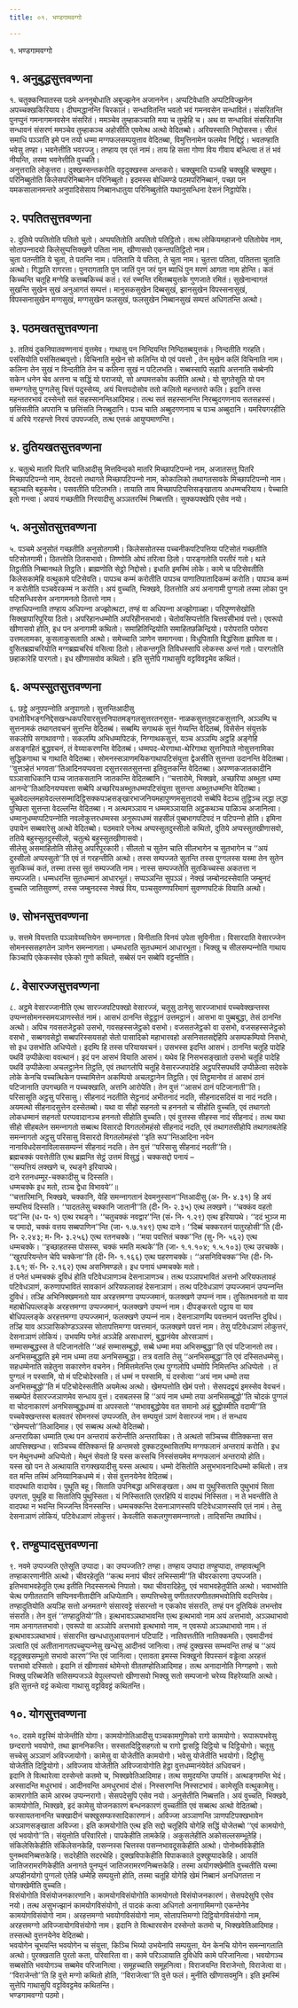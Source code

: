 ```yaml
---
title: ०१. भण्डगामवग्गो

---
```

१. भण्डगामवग्गो  


## १. अनुबुद्धसुत्तवण्णना

१. चतुक्‍कनिपातस्स पठमे अननुबोधाति अबुज्झनेन अजाननेन। अप्पटिवेधाति अप्पटिविज्झनेन अपच्‍चक्खकिरियाय। दीघमद्धानन्ति चिरकालं। सन्धावितन्ति भवतो भवं गमनवसेन सन्धावितं। संसरितन्ति पुनप्पुनं गमनागमनवसेन संसरितं। ममञ्‍चेव तुम्हाकञ्‍चाति मया च तुम्हेहि च। अथ वा सन्धावितं संसरितन्ति सन्धावनं संसरणं ममञ्‍चेव तुम्हाकञ्‍च अहोसीति एवमेत्थ अत्थो वेदितब्बो। अरियस्साति निद्दोसस्स। सीलं समाधि पञ्‍ञाति इमे पन तयो धम्मा मग्गफलसम्पयुत्ताव वेदितब्बा, विमुत्तिनामेन फलमेव निद्दिट्ठं। भवतण्हाति भवेसु तण्हा। भवनेत्तीति भवरज्‍जु। तण्हाय एव एतं नामं। ताय हि सत्ता गोणा विय गीवाय बन्धित्वा तं तं भवं नीयन्ति, तस्मा भवनेत्तीति वुच्‍चति।  
अनुत्तराति लोकुत्तरा। दुक्खस्सन्तकरोति वट्टदुक्खस्स अन्तकरो। चक्खुमाति पञ्‍चहि चक्खूहि चक्खुमा। परिनिब्बुतोति किलेसपरिनिब्बानेन परिनिब्बुतो। इदमस्स बोधिमण्डे पठमपरिनिब्बानं, पच्छा पन यमकसालानमन्तरे अनुपादिसेसाय निब्बानधातुया परिनिब्बुतोति यथानुसन्धिना देसनं निट्ठापेसि।  


## २. पपतितसुत्तवण्णना

२. दुतिये पपतितोति पतितो चुतो। अप्पपतितोति अपतितो पतिट्ठितो। तत्थ लोकियमहाजनो पतितोयेव नाम, सोतापन्‍नादयो किलेसुप्पत्तिक्खणे पतिता नाम, खीणासवो एकन्तपतिट्ठितो नाम।  
चुता पतन्तीति ये चुता, ते पतन्ति नाम। पतिताति ये पतिता, ते चुता नाम। चुतत्ता पतिता, पतितत्ता चुताति अत्थो। गिद्धाति रागरत्ता। पुनरागताति पुन जातिं पुन जरं पुन ब्याधिं पुन मरणं आगता नाम होन्ति। कतं किच्‍चन्ति चतूहि मग्गेहि कत्तब्बकिच्‍चं कतं। रतं रम्मन्ति रमितब्बयुत्तके गुणजाते रमितं। सुखेनान्वागतं सुखन्ति सुखेन सुखं अनुआगतं सम्पत्तं। मानुसकसुखेन दिब्बसुखं, झानसुखेन विपस्सनासुखं, विपस्सनासुखेन मग्गसुखं, मग्गसुखेन फलसुखं, फलसुखेन निब्बानसुखं सम्पत्तं अधिगतन्ति अत्थो।  


## ३. पठमखतसुत्तवण्णना

३. ततियं दुकनिपातवण्णनायं वुत्तमेव। गाथासु पन निन्दियन्ति निन्दितब्बयुत्तकं। निन्दतीति गरहति। पसंसियोति पसंसितब्बयुत्तो। विचिनाति मुखेन सो कलिन्ति यो एवं पवत्तो , तेन मुखेन कलिं विचिनाति नाम। कलिना तेन सुखं न विन्दतीति तेन च कलिना सुखं न पटिलभति। सब्बस्सापि सहापि अत्तनाति सब्बेनपि सकेन धनेन चेव अत्तना च सद्धिं यो पराजयो, सो अप्पमत्तकोव कलीति अत्थो। यो सुगतेसूति यो पन सम्मग्गतेसु पुग्गलेसु चित्तं पदुस्सेय्य, अयं चित्तपदोसोव ततो कलितो महन्ततरो कलि। इदानि तस्स महन्ततरभावं दस्सेन्तो सतं सहस्सानन्तिआदिमाह। तत्थ सतं सहस्सानन्ति निरब्बुदगणनाय सतसहस्सं। छत्तिंसतीति अपरानि च छत्तिंसति निरब्बुदानि। पञ्‍च चाति अब्बुदगणनाय च पञ्‍च अब्बुदानि। यमरियगरहीति यं अरिये गरहन्तो निरयं उपपज्‍जति, तत्थ एत्तकं आयुप्पमाणन्ति।  


## ४. दुतियखतसुत्तवण्णना

४. चतुत्थे मातरि पितरि चातिआदीसु मित्तविन्दको मातरि मिच्छापटिपन्‍नो नाम, अजातसत्तु पितरि मिच्छापटिपन्‍नो नाम, देवदत्तो तथागते मिच्छापटिपन्‍नो नाम, कोकालिको तथागतसावके मिच्छापटिपन्‍नो नाम। बहुञ्‍चाति बहुकमेव। पसवतीति पटिलभति। तायाति ताय मिच्छापटिपत्तिसङ्खाताय अधम्मचरियाय। पेच्‍चाति इतो गन्त्वा। अपायं गच्छतीति निरयादीसु अञ्‍ञतरस्मिं निब्बत्तति। सुक्‍कपक्खेपि एसेव नयो।  


## ५. अनुसोतसुत्तवण्णना

५. पञ्‍चमे अनुसोतं गच्छतीति अनुसोतगामी। किलेससोतस्स पच्‍चनीकपटिपत्तिया पटिसोतं गच्छतीति पटिसोतगामी। ठितत्तोति ठितसभावो। तिण्णोति ओघं तरित्वा ठितो। पारङ्गतोति परतीरं गतो। थले तिट्ठतीति निब्बानथले तिट्ठति। ब्राह्मणोति सेट्ठो निद्दोसो। इधाति इमस्मिं लोके। कामे च पटिसेवतीति किलेसकामेहि वत्थुकामे पटिसेवति। पापञ्‍च कम्मं करोतीति पापञ्‍च पाणातिपातादिकम्मं करोति। पापञ्‍च कम्मं न करोतीति पञ्‍चवेरकम्मं न करोति। अयं वुच्‍चति, भिक्खवे, ठितत्तोति अयं अनागामी पुग्गलो तस्मा लोका पुन पटिसन्धिवसेन अनागमनतो ठितत्तो नाम।  
तण्हाधिपन्‍नाति तण्हाय अधिपन्‍ना अज्झोत्थटा, तण्हं वा अधिपन्‍ना अज्झोगाळ्हा। परिपुण्णसेखोति सिक्खापारिपूरिया ठितो। अपरिहानधम्मोति अपरिहीनसभावो। चेतोवसिप्पत्तोति चित्तवसीभावं पत्तो। एवरूपो खीणासवो होति, इध पन अनागामी कथितो। समाहितिन्द्रियोति समाहितछळिन्द्रियो। परोपराति परोवरा उत्तमलामका, कुसलाकुसलाति अत्थो। समेच्‍चाति ञाणेन समागन्त्वा। विधूपिताति विद्धंसिता झापिता वा। वुसितब्रह्मचरियोति मग्गब्रह्मचरियं वसित्वा ठितो। लोकन्तगूति तिविधस्सापि लोकस्स अन्तं गतो। पारगतोति छहाकारेहि पारगतो। इध खीणासवोव कथितो। इति सुत्तेपि गाथासुपि वट्टविवट्टमेव कथितं।  


## ६. अप्पस्सुतसुत्तवण्णना

६. छट्ठे अनुपपन्‍नोति अनुपागतो। सुत्तन्तिआदीसु उभतोविभङ्गनिद्देसखन्धकपरिवारसुत्तनिपातमङ्गलसुत्तरतनसुत्त- नाळकसुत्ततुवटकसुत्तानि, अञ्‍ञम्पि च सुत्तनामकं तथागतवचनं सुत्तन्ति वेदितब्बं। सब्बम्पि सगाथकं सुत्तं गेय्यन्ति वेदितब्बं, विसेसेन संयुत्तके सकलोपि सगाथावग्गो। सकलम्पि अभिधम्मपिटकं, निग्गाथकसुत्तं, यञ्‍च अञ्‍ञम्पि अट्ठहि अङ्गेहि असङ्गहितं बुद्धवचनं, तं वेय्याकरणन्ति वेदितब्बं। धम्मपद-थेरगाथा-थेरिगाथा सुत्तनिपाते नोसुत्तनामिका सुद्धिकगाथा च गाथाति वेदितब्बा। सोमनस्सञाणमयिकगाथापटिसंयुत्ता द्वेअसीति सुत्तन्ता उदानन्ति वेदितब्बा। ‘‘वुत्तञ्हेतं भगवता’’तिआदिनयप्पवत्ता दसुत्तरसतसुत्तन्ता इतिवुत्तकन्ति वेदितब्बा। अपण्णकजातकादीनि पञ्‍ञासाधिकानि पञ्‍च जातकसतानि जातकन्ति वेदितब्बानि। ‘‘चत्तारोमे, भिक्खवे, अच्छरिया अब्भुता धम्मा आनन्दे’’तिआदिनयप्पवत्ता सब्बेपि अच्छरियअब्भुतधम्मपटिसंयुत्ता सुत्तन्ता अब्भुतधम्मन्ति वेदितब्बा। चूळवेदल्‍लमहावेदल्‍लसम्मादिट्ठिसक्‍कपञ्हसङ्खारभाजनियमहापुण्णमसुत्तादयो सब्बेपि वेदञ्‍च तुट्ठिञ्‍च लद्धा लद्धा पुच्छिता सुत्तन्ता वेदल्‍लन्ति वेदितब्बा। न अत्थमञ्‍ञाय न धम्ममञ्‍ञायाति अट्ठकथञ्‍च पाळिञ्‍च अजानित्वा। धम्मानुधम्मप्पटिपन्‍नोति नवलोकुत्तरधम्मस्स अनुरूपधम्मं सहसीलं पुब्बभागपटिपदं न पटिपन्‍नो होति। इमिना उपायेन सब्बवारेसु अत्थो वेदितब्बो। पठमवारे पनेत्थ अप्पस्सुतदुस्सीलो कथितो, दुतिये अप्पस्सुतखीणासवो, ततिये बहुस्सुतदुस्सीलो, चतुत्थे बहुस्सुतखीणासवो।  
सीलेसु असमाहितोति सीलेसु अपरिपूरकारी। सीलतो च सुतेन चाति सीलभागेन च सुतभागेन च ‘‘अयं दुस्सीलो अप्पस्सुतो’’ति एवं तं गरहन्तीति अत्थो। तस्स सम्पज्‍जते सुतन्ति तस्स पुग्गलस्स यस्मा तेन सुतेन सुतकिच्‍चं कतं, तस्मा तस्स सुतं सम्पज्‍जति नाम। नास्स सम्पज्‍जतेति सुतकिच्‍चस्स अकतत्ता न सम्पज्‍जति। धम्मधरन्ति सुतधम्मानं आधारभूतं। सप्पञ्‍ञन्ति सुपञ्‍ञं। नेक्खं जम्बोनदस्सेवाति जम्बुनदं वुच्‍चति जातिसुवण्णं, तस्स जम्बुनदस्स नेक्खं विय, पञ्‍चसुवण्णपरिमाणं सुवण्णघटिकं वियाति अत्थो।  


## ७. सोभनसुत्तवण्णना

७. सत्तमे वियत्ताति पञ्‍ञावेय्यत्तियेन समन्‍नागता। विनीताति विनयं उपेता सुविनीता। विसारदाति वेसारज्‍जेन सोमनस्ससहगतेन ञाणेन समन्‍नागता। धम्मधराति सुतधम्मानं आधारभूता। भिक्खु च सीलसम्पन्‍नोति गाथाय किञ्‍चापि एकेकस्सेव एकेको गुणो कथितो, सब्बेसं पन सब्बेपि वट्टन्तीति।  


## ८. वेसारज्‍जसुत्तवण्णना

८. अट्ठमे वेसारज्‍जानीति एत्थ सारज्‍जपटिपक्खो वेसारज्‍जं, चतूसु ठानेसु सारज्‍जाभावं पच्‍चवेक्खन्तस्स उप्पन्‍नसोमनस्समयञाणस्सेतं नामं। आसभं ठानन्ति सेट्ठट्ठानं उत्तमट्ठानं। आसभा वा पुब्बबुद्धा, तेसं ठानन्ति अत्थो। अपिच गवसतजेट्ठको उसभो, गवसहस्सजेट्ठको वसभो। वजसतजेट्ठको वा उसभो, वजसहस्सजेट्ठको वसभो , सब्बगवसेट्ठो सब्बपरिस्सयसहो सेतो पासादिको महाभारवहो असनिसतसद्देहिपि असम्पकम्पियो निसभो, सो इध उसभोति अधिप्पेतो। इदम्पि हि तस्स परियायवचनं। उसभस्स इदन्ति आसभं। ठानन्ति चतूहि पादेहि पथविं उप्पीळेत्वा ववत्थानं। इदं पन आसभं वियाति आसभं। यथेव हि निसभसङ्खातो उसभो चतूहि पादेहि पथविं उप्पीळेत्वा अचलट्ठानेन तिट्ठति, एवं तथागतोपि चतूहि वेसारज्‍जपादेहि अट्ठपरिसपथविं उप्पीळेत्वा सदेवके लोके केनचि पच्‍चत्थिकेन पच्‍चामित्तेन अकम्पियो अचलट्ठानेन तिट्ठति। एवं तिट्ठमानोव तं आसभं ठानं पटिजानाति उपगच्छति न पच्‍चक्खाति, अत्तनि आरोपेति। तेन वुत्तं ‘‘आसभं ठानं पटिजानाती’’ति।  
परिसासूति अट्ठसु परिसासु। सीहनादं नदतीति सेट्ठनादं अभीतनादं नदति, सीहनादसदिसं वा नादं नदति। अयमत्थो सीहनादसुत्तेन दस्सेतब्बो। यथा वा सीहो सहनतो च हननतो च सीहोति वुच्‍चति, एवं तथागतो लोकधम्मानं सहनतो परप्पवादानञ्‍च हननतो सीहोति वुच्‍चति। एवं वुत्तस्स सीहस्स नादं सीहनादं। तत्थ यथा सीहो सीहबलेन समन्‍नागतो सब्बत्थ विसारदो विगतलोमहंसो सीहनादं नदति, एवं तथागतसीहोपि तथागतबलेहि समन्‍नागतो अट्ठसु परिसासु विसारदो विगतलोमहंसो ‘‘इति रूप’’न्तिआदिना नयेन नानाविधदेसनाविलाससम्पन्‍नं सीहनादं नदति। तेन वुत्तं ‘‘परिसासु सीहनादं नदती’’ति।  
ब्रह्मचक्‍कं पवत्तेतीति एत्थ ब्रह्मन्ति सेट्ठं उत्तमं विसुद्धं। चक्‍कसद्दो पनायं –  
‘‘सम्पत्तियं लक्खणे च, रथङ्गे इरियापथे।  
दाने रतनधम्मूर-चक्‍कादीसु च दिस्सति।  
धम्मचक्‍के इध मतो, तञ्‍च द्वेधा विभावये’’॥  
‘‘चत्तारिमानि, भिक्खवे, चक्‍कानि, येहि समन्‍नागतानं देवमनुस्सान’’न्तिआदीसु (अ॰ नि॰ ४.३१) हि अयं सम्पत्तियं दिस्सति। ‘‘पादतलेसु चक्‍कानि जातानी’’ति (दी॰ नि॰ २.३५) एत्थ लक्खणे। ‘‘चक्‍कंव वहतो पद’’न्ति (ध॰ प॰ १) एत्थ रथङ्गे। ‘‘चतुचक्‍कं नवद्वार’’न्ति (सं॰ नि॰ १.२९) एत्थ इरियापथे। ‘‘ददं भुञ्‍ज मा च पमादो, चक्‍कं वत्तय सब्बपाणिन’’न्ति (जा॰ १.७.१४९) एत्थ दाने। ‘‘दिब्बं चक्‍करतनं पातुरहोसी’’ति (दी॰ नि॰ २.२४३; म॰ नि॰ ३.२५६) एत्थ रतनचक्‍के। ‘‘मया पवत्तितं चक्‍क’’न्ति (सु॰ नि॰ ५६२) एत्थ धम्मचक्‍के। ‘‘इच्छाहतस्स पोसस्स, चक्‍कं भमति मत्थके’’ति (जा॰ १.१.१०४; १.५.१०३) एत्थ उरचक्‍के। ‘‘खुरपरियन्तेन चेपि चक्‍केना’’ति (दी॰ नि॰ १.१६६) एत्थ पहरणचक्‍के। ‘‘असनिविचक्‍क’’न्ति (दी॰ नि॰ ३.६१; सं॰ नि॰ २.१६२) एत्थ असनिमण्डले। इध पनायं धम्मचक्‍के मतो।  
तं पनेतं धम्मचक्‍कं दुविधं होति पटिवेधञाणञ्‍च देसनाञाणञ्‍च। तत्थ पञ्‍ञापभावितं अत्तनो अरियफलावहं पटिवेधञाणं, करुणापभावितं सावकानं अरियफलावहं देसनाञाणं। तत्थ पटिवेधञाणं उप्पज्‍जमानं उप्पन्‍नन्ति दुविधं। तञ्हि अभिनिक्खमनतो याव अरहत्तमग्गा उप्पज्‍जमानं, फलक्खणे उप्पन्‍नं नाम। तुसितभवनतो वा याव महाबोधिपल्‍लङ्के अरहत्तमग्गा उप्पज्‍जमानं, फलक्खणे उप्पन्‍नं नाम। दीपङ्करतो पट्ठाय वा याव बोधिपल्‍लङ्के अरहत्तमग्गा उप्पज्‍जमानं, फलक्खणे उप्पन्‍नं नाम। देसनाञाणम्पि पवत्तमानं पवत्तन्ति दुविधं। तञ्हि याव अञ्‍ञासिकोण्डञ्‍ञस्स सोतापत्तिमग्गा पवत्तमानं, फलक्खणे पवत्तं नाम। तेसु पटिवेधञाणं लोकुत्तरं, देसनाञाणं लोकियं। उभयम्पि पनेतं अञ्‍ञेहि असाधारणं, बुद्धानंयेव ओरसञाणं।  
सम्मासम्बुद्धस्स ते पटिजानतोति ‘‘अहं सम्मासम्बुद्धो, सब्बे धम्मा मया अभिसम्बुद्धा’’ति एवं पटिजानतो तव। अनभिसम्बुद्धाति इमे नाम धम्मा तया अनभिसम्बुद्धा। तत्र वताति तेसु ‘‘अनभिसम्बुद्धा’’ति एवं दस्सितधम्मेसु। सहधम्मेनाति सहेतुना सकारणेन वचनेन। निमित्तमेतन्ति एत्थ पुग्गलोपि धम्मोपि निमित्तन्ति अधिप्पेतो । तं पुग्गलं न पस्सामि, यो मं पटिचोदेस्सति। तं धम्मं न पस्सामि, यं दस्सेत्वा ‘‘अयं नाम धम्मो तया अनभिसम्बुद्धो’’ति मं पटिचोदेस्सतीति अयमेत्थ अत्थो। खेमप्पत्तोति खेमं पत्तो। सेसपदद्वयं इमस्सेव वेवचनं। सब्बम्पेतं वेसारज्‍जञाणमेव सन्धाय वुत्तं। दसबलस्स हि ‘‘अयं नाम धम्मो तया अनभिसम्बुद्धो’’ति चोदकं पुग्गलं वा चोदनाकारणं अनभिसम्बुद्धधम्मं वा अपस्सतो ‘‘सभावबुद्धोयेव वत समानो अहं बुद्धोस्मीति वदामी’’ति पच्‍चवेक्खन्तस्स बलवतरं सोमनस्सं उप्पज्‍जति, तेन सम्पयुत्तं ञाणं वेसारज्‍जं नाम। तं सन्धाय ‘‘खेमप्पत्तो’’तिआदिमाह। एवं सब्बत्थ अत्थो वेदितब्बो।  
अन्तरायिका धम्माति एत्थ पन अन्तरायं करोन्तीति अन्तरायिका। ते अत्थतो सञ्‍चिच्‍च वीतिक्‍कन्ता सत्त आपत्तिक्खन्धा। सञ्‍चिच्‍च वीतिक्‍कन्तं हि अन्तमसो दुक्‍कटदुब्भासितम्पि मग्गफलानं अन्तरायं करोति। इध पन मेथुनधम्मो अधिप्पेतो। मेथुनं सेवतो हि यस्स कस्सचि निस्संसयमेव मग्गफलानं अन्तरायो होति।  
यस्स खो पन ते अत्थायाति रागक्खयादीसु यस्स अत्थाय। धम्मो देसितोति असुभभावनादिधम्मो कथितो। तत्र वत मन्ति तस्मिं अनिय्यानिकधम्मे मं। सेसं वुत्तनयेनेव वेदितब्बं।  
वादपथाति वादायेव। पुथूति बहू। सिताति उपनिबद्धा अभिसङ्खता। अथ वा पुथुस्सिताति पुथुभावं सिता उपगता, पुथूहि वा सितातिपि पुथुस्सिता। यं निस्सिताति एतरहिपि यं वादपथं निस्सिता। न ते भवन्तीति ते वादपथा न भवन्ति भिज्‍जन्ति विनस्सन्ति। धम्मचक्‍कन्ति देसनाञाणस्सपि पटिवेधञाणस्सपि एतं नामं। तेसु देसनाञाणं लोकियं, पटिवेधञाणं लोकुत्तरं। केवलीति सकलगुणसमन्‍नागतो। तादिसन्ति तथाविधं।  


## ९. तण्हुप्पादसुत्तवण्णना

९. नवमे उप्पज्‍जति एतेसूति उप्पादा। का उप्पज्‍जति? तण्हा। तण्हाय उप्पादा तण्हुप्पादा, तण्हावत्थूनि तण्हाकारणानीति अत्थो। चीवरहेतूति ‘‘कत्थ मनापं चीवरं लभिस्सामी’’ति चीवरकारणा उप्पज्‍जति। इतिभवाभवहेतूति एत्थ इतीति निदस्सनत्थे निपातो। यथा चीवरादिहेतु, एवं भवाभवहेतुपीति अत्थो। भवाभवोति चेत्थ पणीततरानि सप्पिनवनीतादीनि अधिप्पेतानि। सम्पत्तिभवेसु पणीततरपणीततमभवोतिपि वदन्तियेव।  
तण्हादुतियोति अयञ्हि सत्तो अनमतग्गे संसारवट्टे संसरन्तो न एककोव संसरति, तण्हं पन दुतियिकं लभन्तोव संसरति। तेन वुत्तं ‘‘तण्हादुतियो’’ति। इत्थभावञ्‍ञथाभावन्ति एत्थ इत्थभावो नाम अयं अत्तभावो, अञ्‍ञथाभावो नाम अनागतत्तभावो। एवरूपो वा अञ्‍ञोपि अत्तभावो इत्थभावो नाम, न एवरूपो अञ्‍ञथाभावो नाम। तं इत्थभावञ्‍ञथाभावं। संसारन्ति खन्धधातुआयतनानं पटिपाटिं। नातिवत्ततीति नातिक्‍कमति। एवमादीनवं ञत्वाति एवं अतीतानागतपच्‍चुप्पन्‍नेसु खन्धेसु आदीनवं जानित्वा। तण्हं दुक्खस्स सम्भवन्ति तण्हं च ‘‘अयं वट्टदुक्खसम्भूतो सभावो कारण’’न्ति एवं जानित्वा। एत्तावता इमस्स भिक्खुनो विपस्सनं वड्ढेत्वा अरहत्तं पत्तभावो दस्सितो। इदानि तं खीणासवं थोमेन्तो वीततण्होतिआदिमाह। तत्थ अनादानोति निग्गहणो। सतो भिक्खु परिब्बजेति सतिसम्पजञ्‍ञे वेपुल्‍लप्पत्तो खीणासवो भिक्खु सतो सम्पजानो चरेय्य विहरेय्याति अत्थो। इति सुत्तन्ते वट्टं कथेत्वा गाथासु वट्टविवट्टं कथितन्ति।  


## १०. योगसुत्तवण्णना

१०. दसमे वट्टस्मिं योजेन्तीति योगा। कामयोगोतिआदीसु पञ्‍चकामगुणिको रागो कामयोगो। रूपारूपभवेसु छन्दरागो भवयोगो, तथा झाननिकन्ति। सस्सतदिट्ठिसहगतो च रागो द्वासट्ठि दिट्ठियो च दिट्ठियोगो। चतूसु सच्‍चेसु अञ्‍ञाणं अविज्‍जायोगो। कामेसु वा योजेतीति कामयोगो। भवेसु योजेतीति भवयोगो। दिट्ठीसु योजेतीति दिट्ठियोगो। अविज्‍जाय योजेतीति अविज्‍जायोगोति हेट्ठा वुत्तधम्मानंयेवेतं अधिवचनं।  
इदानि ते वित्थारेत्वा दस्सेन्तो कतमो च, भिक्खवेतिआदिमाह। तत्थ समुदयन्ति उप्पत्तिं। अत्थङ्गमन्ति भेदं। अस्सादन्ति मधुरभावं। आदीनवन्ति अमधुरभावं दोसं। निस्सरणन्ति निस्सटभावं। कामेसूति वत्थुकामेसु। कामरागोति कामे आरब्भ उप्पन्‍नरागो। सेसपदेसुपि एसेव नयो। अनुसेतीति निब्बत्तति। अयं वुच्‍चति, भिक्खवे, कामयोगोति, भिक्खवे, इदं कामेसु योजनकारणं बन्धनकारणं वुच्‍चतीति एवं सब्बत्थ अत्थो वेदितब्बो।  
फस्सायतनानन्ति चक्खादीनं चक्खुसम्फस्सादिकारणानं। अविज्‍जा अञ्‍ञाणन्ति ञाणपटिपक्खभावेन अञ्‍ञाणसङ्खाता अविज्‍जा। इति कामयोगोति एत्थ इति सद्दो चतूहिपि योगेहि सद्धिं योजेतब्बो ‘‘एवं कामयोगो, एवं भवयोगो’’ति। संयुत्तोति परिवारितो। पापकेहीति लामकेहि। अकुसलेहीति अकोसल्‍लसम्भूतेहि। संकिलेसिकेहीति संकिलेसनकेहि, पसन्‍नस्स चित्तस्स पसन्‍नभावदूसकेहीति अत्थो। पोनोब्भविकेहीति पुनब्भवनिब्बत्तकेहि। सदरेहीति सदरथेहि। दुक्खविपाकेहीति विपाककाले दुक्खुप्पादकेहि। आयतिं जातिजरामरणिकेहीति अनागते पुनप्पुनं जातिजरामरणनिब्बत्तकेहि। तस्मा अयोगक्खेमीति वुच्‍चतीति यस्मा अप्पहीनयोगो पुग्गलो एतेहि धम्मेहि सम्पयुत्तो होति, तस्मा चतूहि योगेहि खेमं निब्बानं अनधिगतत्ता न योगक्खेमीति वुच्‍चति।  
विसंयोगोति विसंयोजनकारणानि। कामयोगविसंयोगोति कामयोगतो विसंयोजनकारणं। सेसपदेसुपि एसेव नयो। तत्थ असुभज्झानं कामयोगविसंयोगो, तं पादकं कत्वा अधिगतो अनागामिमग्गो एकन्तेनेव कामयोगविसंयोगो नाम। अरहत्तमग्गो भवयोगविसंयोगो नाम, सोतापत्तिमग्गो दिट्ठियोगविसंयोगो नाम, अरहत्तमग्गो अविज्‍जायोगविसंयोगो नाम। इदानि ते वित्थारवसेन दस्सेन्तो कतमो च, भिक्खवेतिआदिमाह। तस्सत्थो वुत्तनयेनेव वेदितब्बो।  
भवयोगेन चूभयन्ति भवयोगेन च संयुत्ता, किञ्‍चि भिय्यो उभयेनापि सम्पयुत्ता, येन केनचि योगेन समन्‍नागताति अत्थो। पुरक्खताति पुरतो कता, परिवारिता वा। कामे परिञ्‍ञायाति दुविधेपि कामे परिजानित्वा। भवयोगञ्‍च सब्बसोति भवयोगञ्‍च सब्बमेव परिजानित्वा। समूहच्‍चाति समूहनित्वा। विराजयन्ति विराजेन्तो, विराजेत्वा वा। ‘‘विराजेन्तो’’ति हि वुत्ते मग्गो कथितो होति, ‘‘विराजेत्वा’’ति वुत्ते फलं। मुनीति खीणासवमुनि। इति इमस्मिं सुत्तेपि गाथासुपि वट्टविवट्टमेव कथितन्ति।  
भण्डगामवग्गो पठमो।  